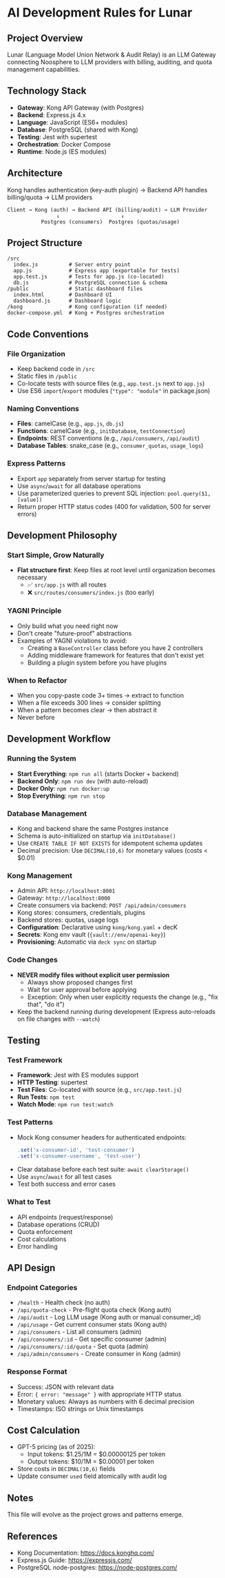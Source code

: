 # AI Development Rules for Lunar

## Project Overview
Lunar (Language Model Union Network & Audit Relay) is an LLM Gateway connecting Noosphere to LLM providers with billing, auditing, and quota management capabilities.

## Technology Stack
- **Gateway**: Kong API Gateway (with Postgres)
- **Backend**: Express.js 4.x
- **Language**: JavaScript (ES6+ modules)
- **Database**: PostgreSQL (shared with Kong)
- **Testing**: Jest with supertest
- **Orchestration**: Docker Compose
- **Runtime**: Node.js (ES modules)

## Architecture
Kong handles authentication (key-auth plugin) → Backend API handles billing/quota → LLM providers

```
Client → Kong (auth) → Backend API (billing/audit) → LLM Provider
                ↓                    ↓
           Postgres (consumers)  Postgres (quotas/usage)
```

## Project Structure

```
/src
  index.js          # Server entry point
  app.js            # Express app (exportable for tests)
  app.test.js       # Tests for app.js (co-located)
  db.js             # PostgreSQL connection & schema
/public             # Static dashboard files
  index.html        # Dashboard UI
  dashboard.js      # Dashboard logic
/kong               # Kong configuration (if needed)
docker-compose.yml  # Kong + Postgres orchestration
```

## Code Conventions

### File Organization
- Keep backend code in `/src`
- Static files in `/public`
- Co-locate tests with source files (e.g., `app.test.js` next to `app.js`)
- Use ES6 `import`/`export` modules (`"type": "module"` in package.json)

### Naming Conventions
- **Files**: camelCase (e.g., `app.js`, `db.js`)
- **Functions**: camelCase (e.g., `initDatabase`, `testConnection`)
- **Endpoints**: REST conventions (e.g., `/api/consumers`, `/api/audit`)
- **Database Tables**: snake_case (e.g., `consumer_quotas`, `usage_logs`)

### Express Patterns
- Export `app` separately from server startup for testing
- Use `async`/`await` for all database operations
- Use parameterized queries to prevent SQL injection: `pool.query($1, [value])`
- Return proper HTTP status codes (400 for validation, 500 for server errors)

## Development Philosophy

### Start Simple, Grow Naturally
- **Flat structure first**: Keep files at root level until organization becomes necessary
  - ✅ `src/app.js` with all routes
  - ❌ `src/routes/consumers/index.js` (too early)

### YAGNI Principle
- Only build what you need right now
- Don't create "future-proof" abstractions
- Examples of YAGNI violations to avoid:
  - Creating a `BaseController` class before you have 2 controllers
  - Adding middleware framework for features that don't exist yet
  - Building a plugin system before you have plugins

### When to Refactor
- When you copy-paste code 3+ times → extract to function
- When a file exceeds 300 lines → consider splitting
- When a pattern becomes clear → then abstract it
- Never before

## Development Workflow

### Running the System
- **Start Everything**: `npm run all` (starts Docker + backend)
- **Backend Only**: `npm run dev` (with auto-reload)
- **Docker Only**: `npm run docker:up`
- **Stop Everything**: `npm run stop`

### Database Management
- Kong and backend share the same Postgres instance
- Schema is auto-initialized on startup via `initDatabase()`
- Use `CREATE TABLE IF NOT EXISTS` for idempotent schema updates
- Decimal precision: Use `DECIMAL(10,6)` for monetary values (costs < $0.01)

### Kong Management
- Admin API: `http://localhost:8001`
- Gateway: `http://localhost:8000`
- Create consumers via backend: `POST /api/admin/consumers`
- Kong stores: consumers, credentials, plugins
- Backend stores: quotas, usage logs
- **Configuration**: Declarative using `kong/kong.yaml` + decK
- **Secrets**: Kong env vault (`{vault://env/openai-key}`)
- **Provisioning**: Automatic via `deck sync` on startup

### Code Changes
- **NEVER modify files without explicit user permission**
  - Always show proposed changes first
  - Wait for user approval before applying
  - Exception: Only when user explicitly requests the change (e.g., "fix that", "do it")
- Keep the backend running during development (Express auto-reloads on file changes with `--watch`)

## Testing

### Test Framework
- **Framework**: Jest with ES modules support
- **HTTP Testing**: supertest
- **Test Files**: Co-located with source (e.g., `src/app.test.js`)
- **Run Tests**: `npm test`
- **Watch Mode**: `npm run test:watch`

### Test Patterns
- Mock Kong consumer headers for authenticated endpoints:
  ```javascript
  .set('x-consumer-id', 'test-consumer')
  .set('x-consumer-username', 'test-user')
  ```
- Clear database before each test suite: `await clearStorage()`
- Use `async`/`await` for all test cases
- Test both success and error cases

### What to Test
- API endpoints (request/response)
- Database operations (CRUD)
- Quota enforcement
- Cost calculations
- Error handling

## API Design

### Endpoint Categories
- `/health` - Health check (no auth)
- `/api/quota-check` - Pre-flight quota check (Kong auth)
- `/api/audit` - Log LLM usage (Kong auth or manual consumer_id)
- `/api/usage` - Get current consumer stats (Kong auth)
- `/api/consumers` - List all consumers (admin)
- `/api/consumers/:id` - Get specific consumer (admin)
- `/api/consumers/:id/quota` - Set quota (admin)
- `/api/admin/consumers` - Create consumer in Kong (admin)

### Response Format
- Success: JSON with relevant data
- Error: `{ error: "message" }` with appropriate HTTP status
- Monetary values: Always as numbers with 6 decimal precision
- Timestamps: ISO strings or Unix timestamps

## Cost Calculation
- GPT-5 pricing (as of 2025):
  - Input tokens: $1.25/1M = $0.00000125 per token
  - Output tokens: $10/1M = $0.00001 per token
- Store costs in `DECIMAL(10,6)` fields
- Update consumer `used` field atomically with audit log

## Notes
This file will evolve as the project grows and patterns emerge.

## References
- Kong Documentation: https://docs.konghq.com/
- Express.js Guide: https://expressjs.com/
- PostgreSQL node-postgres: https://node-postgres.com/
